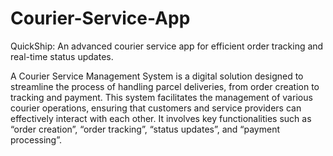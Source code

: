 # Courier-Service-App
QuickShip: An advanced courier service app for efficient order tracking and real-time status updates.

A Courier Service Management System is a digital solution designed to streamline the process of handling parcel deliveries, from order creation to tracking and payment. This system facilitates the management of various courier operations, ensuring that customers and service providers can effectively interact with each other. It involves key functionalities such as “order creation”, “order tracking”, “status updates”, and “payment processing”.
